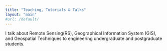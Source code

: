 ```yaml
---
title: "Teaching, Tutorials & Talks"
layout: "main"
#url: /default/
---
```


I talk about Remote Sensing(RS), Geographical Information System (GIS), and Geospatial Techniques to engineering undergraduate and postgraduate students. 

